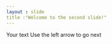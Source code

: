 ```yaml
---
layout : slide
title :"Welcome to the second slide!"
---
```

Your text
Use the left arrow to go next

